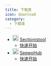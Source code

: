```yaml
---
title: 下载类
icon: download
category:
  - 下载类
---
```


- <img src="https://gh.llkk.cc/https://raw.githubusercontent.com/SectionIstool/SectionIstool/main/resources/SectionIstool_icon.png" width="20" height="20"/> [Sectionistool](/downloader/sectionistool/index.md)
  - <i class="fa-solid fa-signs-post"></i> [快速开始](/downloader/sectionistool/get-started.md)
- <img src="/seewohub.jpg" width="20" height="20"/> [SeewoHub](/downloader/seewohub/index.md)
  - <i class="fa-solid fa-signs-post"></i> [快速开始](/downloader/seewohub/get-started.md)